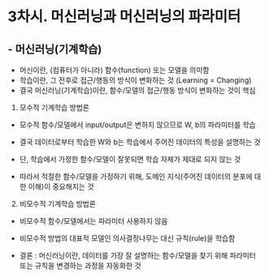# 3차시. 머신러닝과 머신러닝의 파라미터



## - 머신러닝(기계학습)

- 머신이란, (컴퓨터가 아니라) 함수(function) 또는 모델을 의미함
- 학습이란, 그 전후로 접근/행동의 방식이 변화하는 것 (Learning = Changing)
- 결국 머신러닝(기계학습)이란, 함수/모델의 접근/행동 방식이 변화하는 것이 핵심



1. 모수적 기계학습 방법론

- 모수적 함수/모델에서 input/output은 변하지 않으므로 W, b의 파라미터를 학습

- 결국 데이터로부터 학습한 W와 b는 학습에서 주어진 데이터의 특성을 설명하는 것

- 단, 학습에서 가정한 함수/모델이 잘못되면 학습 자체가 제대로 되지 않는 것
- 따라서 적절한 함수/모델을 가정하기 위해, 도메인 지식(주어진 데이터의 분포에 대한 이해)이 중요해지는 것



2. 비모수적 기계학습 방법론

- 비모수적 함수/모델에서는 파라미터 사용하지 않음
- 비모수적 방법의 대표적 모델인 의사결정나무는 대신 규칙(rule)을 학습함



- 결론 : 머신러닝이란, 데이터를 가장 잘 설명하는 함수/모델을 찾기 위해 파라미터 또는 규칙을 변경하는 과정을 자동화한 것